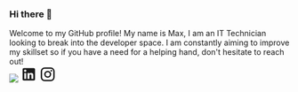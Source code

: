 ### Hi there 👋

<div>Welcome to my GitHub profile! My name is Max, I am an IT Technician looking to break into the developer space. I am constantly aiming to improve my skillset so if you have a need for a helping hand, don't hesitate to reach out! </div>

<img src='https://content.linkedin.com/content/dam/me/business/en-us/amp/brand-site/v2/bg/LI-Bug.svg.original.svg'>
<svg style="width:30px;height:30px" viewBox="0 0 24 24">
    <path fill="currentColor" d="M19 3A2 2 0 0 1 21 5V19A2 2 0 0 1 19 21H5A2 2 0 0 1 3 19V5A2 2 0 0 1 5 3H19M18.5 18.5V13.2A3.26 3.26 0 0 0 15.24 9.94C14.39 9.94 13.4 10.46 12.92 11.24V10.13H10.13V18.5H12.92V13.57C12.92 12.8 13.54 12.17 14.31 12.17A1.4 1.4 0 0 1 15.71 13.57V18.5H18.5M6.88 8.56A1.68 1.68 0 0 0 8.56 6.88C8.56 5.95 7.81 5.19 6.88 5.19A1.69 1.69 0 0 0 5.19 6.88C5.19 7.81 5.95 8.56 6.88 8.56M8.27 18.5V10.13H5.5V18.5H8.27Z" />
</svg>
<svg style="width:30px;height:30px" viewBox="0 0 24 24">
    <path fill="currentColor" d="M7.8,2H16.2C19.4,2 22,4.6 22,7.8V16.2A5.8,5.8 0 0,1 16.2,22H7.8C4.6,22 2,19.4 2,16.2V7.8A5.8,5.8 0 0,1 7.8,2M7.6,4A3.6,3.6 0 0,0 4,7.6V16.4C4,18.39 5.61,20 7.6,20H16.4A3.6,3.6 0 0,0 20,16.4V7.6C20,5.61 18.39,4 16.4,4H7.6M17.25,5.5A1.25,1.25 0 0,1 18.5,6.75A1.25,1.25 0 0,1 17.25,8A1.25,1.25 0 0,1 16,6.75A1.25,1.25 0 0,1 17.25,5.5M12,7A5,5 0 0,1 17,12A5,5 0 0,1 12,17A5,5 0 0,1 7,12A5,5 0 0,1 12,7M12,9A3,3 0 0,0 9,12A3,3 0 0,0 12,15A3,3 0 0,0 15,12A3,3 0 0,0 12,9Z" />
</svg>


<!--
**MeischkeM91/MeischkeM91** is a ✨ _special_ ✨ repository because its `README.md` (this file) appears on your GitHub profile.

Here are some ideas to get you started:

- 🔭 I’m currently working on ...
- 🌱 I’m currently learning ...
- 👯 I’m looking to collaborate on ...
- 🤔 I’m looking for help with ...
- 💬 Ask me about ...
- 📫 How to reach me: ...
- 😄 Pronouns: ...
- ⚡ Fun fact: ...
-->
